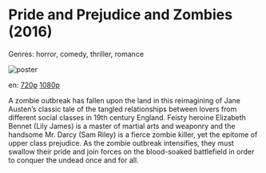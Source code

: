 # Pride and Prejudice and Zombies (2016)

Genres: horror, comedy, thriller, romance

![poster](http://image.tmdb.org/t/p/w500/ycUjupnyTAOvBeBqS64aM7sUqyo.jpg)

en:
  [720p](magnet:?xt=urn:btih:598E21ECBF2373A523619C8C19A7F3AEF9BFD37C&tr=udp://glotorrents.pw:6969/announce&tr=udp://tracker.opentrackr.org:1337/announce&tr=udp://torrent.gresille.org:80/announce&tr=udp://tracker.openbittorrent.com:80&tr=udp://tracker.coppersurfer.tk:6969&tr=udp://tracker.leechers-paradise.org:6969&tr=udp://p4p.arenabg.ch:1337&tr=udp://tracker.internetwarriors.net:1337)
  [1080p](magnet:?xt=urn:btih:CCC1EA94746655EB214F3F38E3DA050EC41805D3&tr=udp://glotorrents.pw:6969/announce&tr=udp://tracker.opentrackr.org:1337/announce&tr=udp://torrent.gresille.org:80/announce&tr=udp://tracker.openbittorrent.com:80&tr=udp://tracker.coppersurfer.tk:6969&tr=udp://tracker.leechers-paradise.org:6969&tr=udp://p4p.arenabg.ch:1337&tr=udp://tracker.internetwarriors.net:1337)
  


A zombie outbreak has fallen upon the land in this reimagining of Jane Austen’s classic tale of the tangled relationships between lovers from different social classes in 19th century England. Feisty heroine Elizabeth Bennet (Lily James) is a master of martial arts and weaponry and the handsome Mr. Darcy (Sam Riley) is a fierce zombie killer, yet the epitome of upper class prejudice. As the zombie outbreak intensifies, they must swallow their pride and join forces on the blood-soaked battlefield in order to conquer the undead once and for all.
